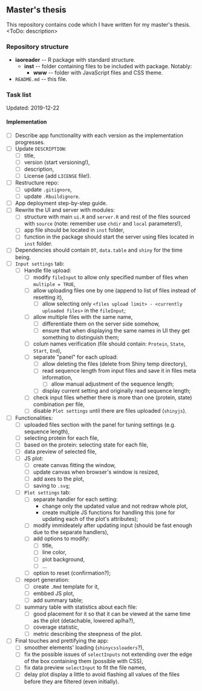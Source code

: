## Master's thesis

This repository contains code which I have written for my master's thesis.
<ToDo: description>


### Repository structure
* **iaoreader** -- R package with standard structure.
    * **inst** -- folder containing files to be included with package. Notably:
        * **www** -- folder with JavaScript files and CSS theme.
* `README.md` -- this file.


### Task list
Updated: 2019-12-22

#### Implementation
- [ ] Describe app functionality with each version as the implementation progresses.
- [ ] Update `DESCRIPTION`:
    - [ ] title,
    - [ ] version (start versioning!),
    - [ ] description,
    - [ ] License (add `LICENSE` file!).
- [ ] Restructure repo:
    - [ ] update `.gitignore`,
    - [ ] update `.Rbuildignore`.
- [ ] App deployment step-by-step guide.
- [ ] Rewrite the UI and server with modules:
    - [ ] structure with main `ui.R` and `server.R` and rest of the files sourced with `source` (note: remember use `chdir` and `local` parameters!),
    - [ ] app file should be located in `inst` folder,
    - [ ] function in the package should start the server using files located in `inst` folder.
- [ ] Dependencies should contain `DT`, `data.table` and `shiny` for the time being.
- [ ] `Input settings` tab:
    - [ ] Handle file upload:
        - [ ] modify `fileInput` to allow only specified number of files when `multiple = TRUE`,
        - [ ] allow uploading files one by one (append to list of files instead of resetting it),
            - [ ] allow selecting only `<files upload limit> - <currently uploaded files>` in the `fileInput`;
        - [ ] allow multiple files with the same name,
            - [ ] differentiate them on the server side somehow,
            - [ ] ensure that when displaying the same names in UI they get something to distinguish them;
        - [ ] colum names verification (file should contain: `Protein`, `State`, `Start`, `End`),
        - [ ] separate "panel" for each upload:
            - [ ] allow deleting the files (delete from Shiny temp directory),
            - [ ] read sequence length from input files and save it in files meta information,
                - [ ] allow manual adjustment of the sequence length;
            - [ ] display current setting and originally read sequence length;
        - [ ] check input files whether there is more than one (protein, state) combination per file,
        - [ ] disable `Plot settings` until there are files uploaded (`shinyjs`).
- [ ] Functionalities:
    - [ ] uploaded files section with the panel for tuning settings (e.g. sequence length),
    - [ ] selecting protein for each file,
    - [ ] based on the protein: selecting state for each file,
    - [ ] data preview of selected file,
    - [ ] JS plot:
        - [ ] create canvas fitting the window,
        - [ ] update canvas when browser's window is resized,
        - [ ] add axes to the plot,
        - [ ] saving to `.svg`;
    - [ ] `Plot settings` tab:
        - [ ] separate handler for each setting:
            - change only the updated value and not redraw whole plot,
            - create multiple JS functions for handling this (one for updating each of the plot's attributes);
        - [ ] modify immideately after updating input (should be fast enough due to the separate handlers),
        - [ ] add options to modify:
            - [ ] title,
            - [ ] line color,
            - [ ] plot background,
            - [ ] ...
        - [ ] option to reset (confirmation?);
    - [ ] report generation:
        - [ ] create `.Rmd` template for it,
        - [ ] embbed JS plot,
        - [ ] add summary table;
    - [ ] summary table with statistics about each file:
        - [ ] good placement for it so that it can be viewed at the same time as the plot (detachable, lowered aplha?),
        - [ ] coverage statistic,
        - [ ] metric describing the steepness of the plot.
- [ ] Final touches and prettifying the app:
    - [ ] smoother elements' loading (`shinycssloaders`?),
    - [ ] fix the possible issues of `selectInputs` not extending over the edge of the box containing them (possible with CSS),
    - [ ] fix data preview `selectInput` to fit the file names,
    - [ ] delay plot display a little to avoid flashing all values of the files before they are filtered (even initially).
